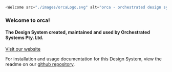 ```js
<Welcome src="./images/orcaLogo.svg" alt="orca - orchestrated design system"/>
```
### Welcome to orca!
#### The Design System created, maintained and used by Orchestrated Systems Pty. Ltd.
[Visit our website](https://orchestrated.io/)

For installation and usage documentation for this Design System, view the readme on our [github repository](https://github.com/orchestrated-io/orchestrated-design-system).
